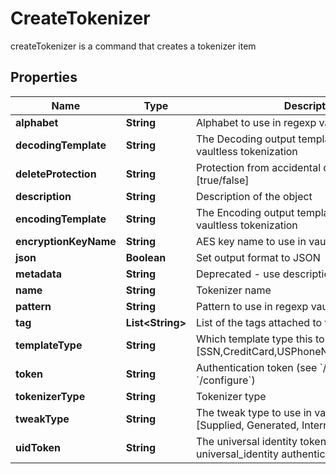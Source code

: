 

# CreateTokenizer

createTokenizer is a command that creates a tokenizer item

## Properties

Name | Type | Description | Notes
------------ | ------------- | ------------- | -------------
**alphabet** | **String** | Alphabet to use in regexp vaultless tokenization |  [optional]
**decodingTemplate** | **String** | The Decoding output template to use in regexp vaultless tokenization |  [optional]
**deleteProtection** | **String** | Protection from accidental deletion of this item [true/false] |  [optional]
**description** | **String** | Description of the object |  [optional]
**encodingTemplate** | **String** | The Encoding output template to use in regexp vaultless tokenization |  [optional]
**encryptionKeyName** | **String** | AES key name to use in vaultless tokenization |  [optional]
**json** | **Boolean** | Set output format to JSON |  [optional]
**metadata** | **String** | Deprecated - use description |  [optional]
**name** | **String** | Tokenizer name | 
**pattern** | **String** | Pattern to use in regexp vaultless tokenization |  [optional]
**tag** | **List&lt;String&gt;** | List of the tags attached to this key |  [optional]
**templateType** | **String** | Which template type this tokenizer is used for [SSN,CreditCard,USPhoneNumber,Email,Regexp] | 
**token** | **String** | Authentication token (see &#x60;/auth&#x60; and &#x60;/configure&#x60;) |  [optional]
**tokenizerType** | **String** | Tokenizer type | 
**tweakType** | **String** | The tweak type to use in vaultless tokenization [Supplied, Generated, Internal, Masking] |  [optional]
**uidToken** | **String** | The universal identity token, Required only for universal_identity authentication |  [optional]



